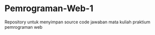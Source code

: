 # Pemrograman-Web-1
Repository untuk menyimpan source code jawaban mata kuliah praktium pemrograman web
